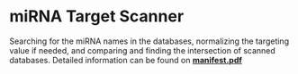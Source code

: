 # miRNA Target Scanner
Searching for the miRNA names in the databases, normalizing the targeting value if needed, and comparing and finding the intersection of scanned databases. Detailed information can be found on **[manifest.pdf](https://github.com/zeritte/miRNA-target-scanner/blob/master/manifest.pdf)**
